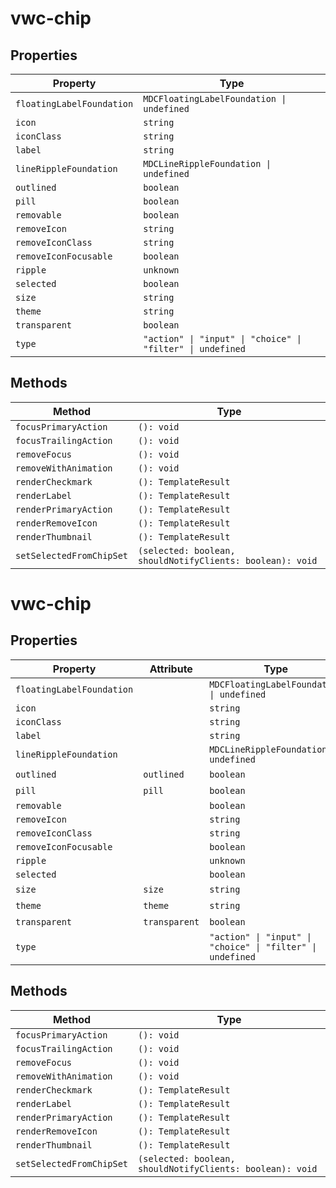 # vwc-chip

## Properties

| Property                  | Type                                             |
|---------------------------|--------------------------------------------------|
| `floatingLabelFoundation` | `MDCFloatingLabelFoundation \| undefined`        |
| `icon`                    | `string`                                         |
| `iconClass`               | `string`                                         |
| `label`                   | `string`                                         |
| `lineRippleFoundation`    | `MDCLineRippleFoundation \| undefined`           |
| `outlined`                | `boolean`                                        |
| `pill`                    | `boolean`                                        |
| `removable`               | `boolean`                                        |
| `removeIcon`              | `string`                                         |
| `removeIconClass`         | `string`                                         |
| `removeIconFocusable`     | `boolean`                                        |
| `ripple`                  | `unknown`                                        |
| `selected`                | `boolean`                                        |
| `size`                    | `string`                                         |
| `theme`                   | `string`                                         |
| `transparent`             | `boolean`                                        |
| `type`                    | `"action" \| "input" \| "choice" \| "filter" \| undefined` |

## Methods

| Method                   | Type                                             |
|--------------------------|--------------------------------------------------|
| `focusPrimaryAction`     | `(): void`                                       |
| `focusTrailingAction`    | `(): void`                                       |
| `removeFocus`            | `(): void`                                       |
| `removeWithAnimation`    | `(): void`                                       |
| `renderCheckmark`        | `(): TemplateResult`                             |
| `renderLabel`            | `(): TemplateResult`                             |
| `renderPrimaryAction`    | `(): TemplateResult`                             |
| `renderRemoveIcon`       | `(): TemplateResult`                             |
| `renderThumbnail`        | `(): TemplateResult`                             |
| `setSelectedFromChipSet` | `(selected: boolean, shouldNotifyClients: boolean): void` |


# vwc-chip

## Properties

| Property                  | Attribute     | Type                                             | Default |
|---------------------------|---------------|--------------------------------------------------|---------|
| `floatingLabelFoundation` |               | `MDCFloatingLabelFoundation \| undefined`        |         |
| `icon`                    |               | `string`                                         |         |
| `iconClass`               |               | `string`                                         |         |
| `label`                   |               | `string`                                         |         |
| `lineRippleFoundation`    |               | `MDCLineRippleFoundation \| undefined`           |         |
| `outlined`                | `outlined`    | `boolean`                                        | false   |
| `pill`                    | `pill`        | `boolean`                                        | false   |
| `removable`               |               | `boolean`                                        |         |
| `removeIcon`              |               | `string`                                         |         |
| `removeIconClass`         |               | `string`                                         |         |
| `removeIconFocusable`     |               | `boolean`                                        |         |
| `ripple`                  |               | `unknown`                                        |         |
| `selected`                |               | `boolean`                                        |         |
| `size`                    | `size`        | `string`                                         | ""      |
| `theme`                   | `theme`       | `string`                                         | ""      |
| `transparent`             | `transparent` | `boolean`                                        | false   |
| `type`                    |               | `"action" \| "input" \| "choice" \| "filter" \| undefined` |         |

## Methods

| Method                   | Type                                             |
|--------------------------|--------------------------------------------------|
| `focusPrimaryAction`     | `(): void`                                       |
| `focusTrailingAction`    | `(): void`                                       |
| `removeFocus`            | `(): void`                                       |
| `removeWithAnimation`    | `(): void`                                       |
| `renderCheckmark`        | `(): TemplateResult`                             |
| `renderLabel`            | `(): TemplateResult`                             |
| `renderPrimaryAction`    | `(): TemplateResult`                             |
| `renderRemoveIcon`       | `(): TemplateResult`                             |
| `renderThumbnail`        | `(): TemplateResult`                             |
| `setSelectedFromChipSet` | `(selected: boolean, shouldNotifyClients: boolean): void` |
